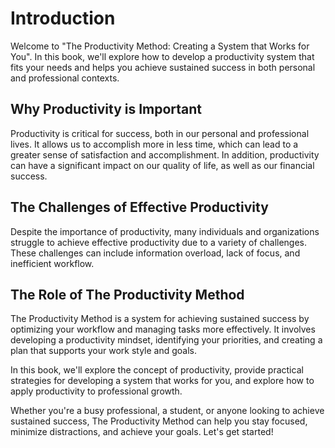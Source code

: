 Introduction
============

Welcome to "The Productivity Method: Creating a System that Works for You". In this book, we'll explore how to develop a productivity system that fits your needs and helps you achieve sustained success in both personal and professional contexts.

Why Productivity is Important
-----------------------------

Productivity is critical for success, both in our personal and professional lives. It allows us to accomplish more in less time, which can lead to a greater sense of satisfaction and accomplishment. In addition, productivity can have a significant impact on our quality of life, as well as our financial success.

The Challenges of Effective Productivity
----------------------------------------

Despite the importance of productivity, many individuals and organizations struggle to achieve effective productivity due to a variety of challenges. These challenges can include information overload, lack of focus, and inefficient workflow.

The Role of The Productivity Method
-----------------------------------

The Productivity Method is a system for achieving sustained success by optimizing your workflow and managing tasks more effectively. It involves developing a productivity mindset, identifying your priorities, and creating a plan that supports your work style and goals.

In this book, we'll explore the concept of productivity, provide practical strategies for developing a system that works for you, and explore how to apply productivity to professional growth.

Whether you're a busy professional, a student, or anyone looking to achieve sustained success, The Productivity Method can help you stay focused, minimize distractions, and achieve your goals. Let's get started!
